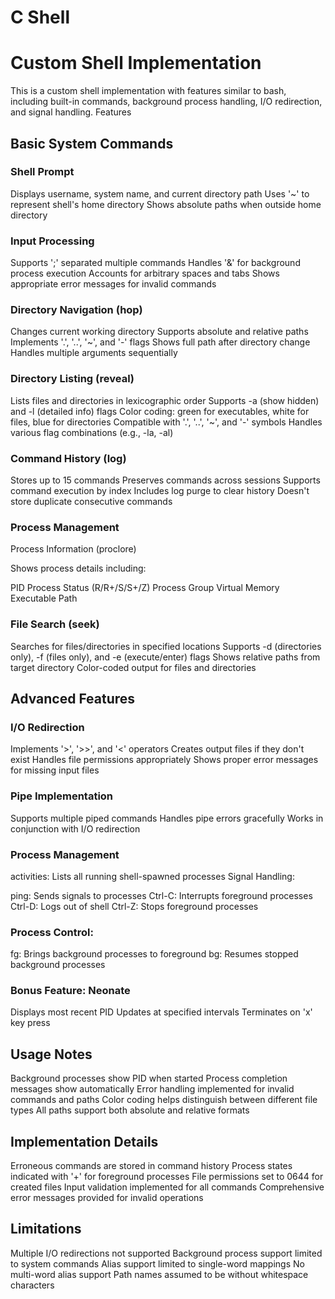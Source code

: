 # C Shell

# Custom Shell Implementation
  This is a custom shell implementation with features similar to bash, including built-in commands, background process handling, I/O redirection, and signal handling.
  Features

## Basic System Commands

### Shell Prompt

  Displays username, system name, and current directory path
  Uses '~' to represent shell's home directory
  Shows absolute paths when outside home directory


### Input Processing

  Supports ';' separated multiple commands
  Handles '&' for background process execution
  Accounts for arbitrary spaces and tabs
  Shows appropriate error messages for invalid commands
  

### Directory Navigation (hop)

  Changes current working directory
  Supports absolute and relative paths
  Implements '.', '..', '~', and '-' flags
  Shows full path after directory change
  Handles multiple arguments sequentially


### Directory Listing (reveal)

  Lists files and directories in lexicographic order
  Supports -a (show hidden) and -l (detailed info) flags
  Color coding: green for executables, white for files, blue for directories
  Compatible with '.', '..', '~', and '-' symbols
  Handles various flag combinations (e.g., -la, -al)


### Command History (log)

  Stores up to 15 commands
  Preserves commands across sessions
  Supports command execution by index
  Includes log purge to clear history
  Doesn't store duplicate consecutive commands



### Process Management

  Process Information (proclore)
  
  Shows process details including:

  PID
  Process Status (R/R+/S/S+/Z)
  Process Group
  Virtual Memory
  Executable Path




### File Search (seek)

  Searches for files/directories in specified locations
  Supports -d (directories only), -f (files only), and -e (execute/enter) flags
  Shows relative paths from target directory
  Color-coded output for files and directories



## Advanced Features

### I/O Redirection

  Implements '>', '>>', and '<' operators
  Creates output files if they don't exist
  Handles file permissions appropriately
  Shows proper error messages for missing input files


### Pipe Implementation

  Supports multiple piped commands
  Handles pipe errors gracefully
  Works in conjunction with I/O redirection


### Process Management

  activities: Lists all running shell-spawned processes
  Signal Handling:
  
  ping: Sends signals to processes
  Ctrl-C: Interrupts foreground processes
  Ctrl-D: Logs out of shell
  Ctrl-Z: Stops foreground processes


### Process Control:

  fg: Brings background processes to foreground
  bg: Resumes stopped background processes




### Bonus Feature: Neonate

  Displays most recent PID
  Updates at specified intervals
  Terminates on 'x' key press



## Usage Notes

  Background processes show PID when started
  Process completion messages show automatically
  Error handling implemented for invalid commands and paths
  Color coding helps distinguish between different file types
  All paths support both absolute and relative formats

## Implementation Details

  Erroneous commands are stored in command history
  Process states indicated with '+' for foreground processes
  File permissions set to 0644 for created files
  Input validation implemented for all commands
  Comprehensive error messages provided for invalid operations

## Limitations

  Multiple I/O redirections not supported
  Background process support limited to system commands
  Alias support limited to single-word mappings
  No multi-word alias support
  Path names assumed to be without whitespace characters

